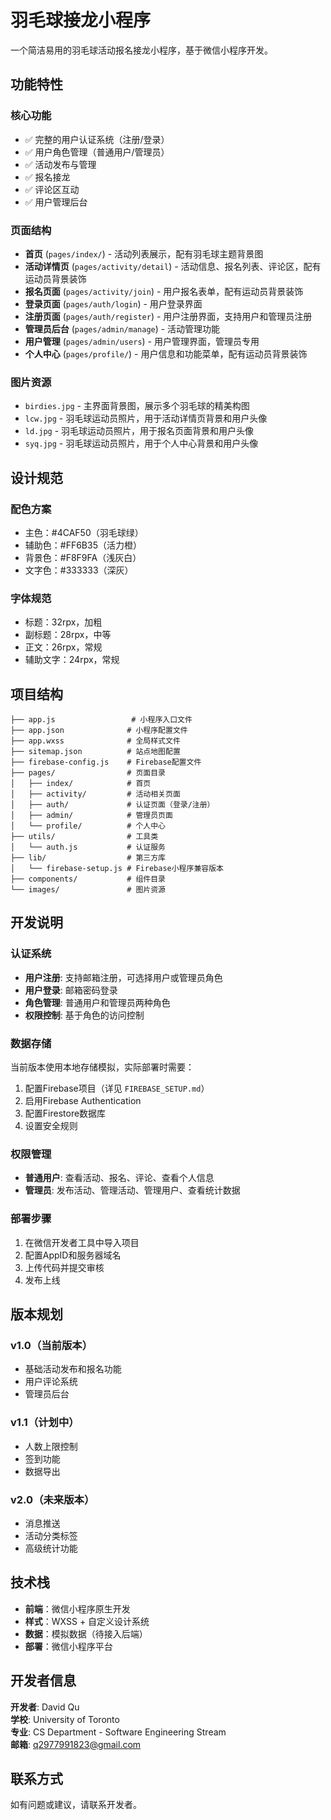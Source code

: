 # 羽毛球接龙小程序

一个简洁易用的羽毛球活动报名接龙小程序，基于微信小程序开发。

## 功能特性

### 核心功能
- ✅ 完整的用户认证系统（注册/登录）
- ✅ 用户角色管理（普通用户/管理员）
- ✅ 活动发布与管理
- ✅ 报名接龙
- ✅ 评论区互动
- ✅ 用户管理后台

### 页面结构
- **首页** (`pages/index/`) - 活动列表展示，配有羽毛球主题背景图
- **活动详情页** (`pages/activity/detail`) - 活动信息、报名列表、评论区，配有运动员背景装饰
- **报名页面** (`pages/activity/join`) - 用户报名表单，配有运动员背景装饰
- **登录页面** (`pages/auth/login`) - 用户登录界面
- **注册页面** (`pages/auth/register`) - 用户注册界面，支持用户和管理员注册
- **管理员后台** (`pages/admin/manage`) - 活动管理功能
- **用户管理** (`pages/admin/users`) - 用户管理界面，管理员专用
- **个人中心** (`pages/profile/`) - 用户信息和功能菜单，配有运动员背景装饰

### 图片资源
- `birdies.jpg` - 主界面背景图，展示多个羽毛球的精美构图
- `lcw.jpg` - 羽毛球运动员照片，用于活动详情页背景和用户头像
- `ld.jpg` - 羽毛球运动员照片，用于报名页面背景和用户头像
- `syq.jpg` - 羽毛球运动员照片，用于个人中心背景和用户头像

## 设计规范

### 配色方案
- 主色：#4CAF50（羽毛球绿）
- 辅助色：#FF6B35（活力橙）
- 背景色：#F8F9FA（浅灰白）
- 文字色：#333333（深灰）

### 字体规范
- 标题：32rpx，加粗
- 副标题：28rpx，中等
- 正文：26rpx，常规
- 辅助文字：24rpx，常规

## 项目结构

```
├── app.js                 # 小程序入口文件
├── app.json              # 小程序配置文件
├── app.wxss              # 全局样式文件
├── sitemap.json          # 站点地图配置
├── firebase-config.js    # Firebase配置文件
├── pages/                # 页面目录
│   ├── index/            # 首页
│   ├── activity/         # 活动相关页面
│   ├── auth/             # 认证页面（登录/注册）
│   ├── admin/            # 管理员页面
│   └── profile/          # 个人中心
├── utils/                # 工具类
│   └── auth.js           # 认证服务
├── lib/                  # 第三方库
│   └── firebase-setup.js # Firebase小程序兼容版本
├── components/           # 组件目录
└── images/               # 图片资源
```

## 开发说明

### 认证系统
- **用户注册**: 支持邮箱注册，可选择用户或管理员角色
- **用户登录**: 邮箱密码登录
- **角色管理**: 普通用户和管理员两种角色
- **权限控制**: 基于角色的访问控制

### 数据存储
当前版本使用本地存储模拟，实际部署时需要：
1. 配置Firebase项目（详见 `FIREBASE_SETUP.md`）
2. 启用Firebase Authentication
3. 配置Firestore数据库
4. 设置安全规则

### 权限管理
- **普通用户**: 查看活动、报名、评论、查看个人信息
- **管理员**: 发布活动、管理活动、管理用户、查看统计数据

### 部署步骤
1. 在微信开发者工具中导入项目
2. 配置AppID和服务器域名
3. 上传代码并提交审核
4. 发布上线

## 版本规划

### v1.0（当前版本）
- 基础活动发布和报名功能
- 用户评论系统
- 管理员后台

### v1.1（计划中）
- 人数上限控制
- 签到功能
- 数据导出

### v2.0（未来版本）
- 消息推送
- 活动分类标签
- 高级统计功能

## 技术栈

- **前端**：微信小程序原生开发
- **样式**：WXSS + 自定义设计系统
- **数据**：模拟数据（待接入后端）
- **部署**：微信小程序平台

## 开发者信息

**开发者**: David Qu  
**学校**: University of Toronto  
**专业**: CS Department - Software Engineering Stream  
**邮箱**: q2977991823@gmail.com  

## 联系方式

如有问题或建议，请联系开发者。
